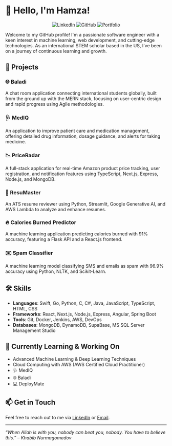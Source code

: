 # 👋 Hello, I'm Hamza!

<div align="center">

[![LinkedIn](https://img.shields.io/badge/LinkedIn-0077B5?style=for-the-badge&logo=linkedin&logoColor=white)](https://www.linkedin.com/in/hamza-al-kurdi/)
[![GitHub](https://img.shields.io/badge/GitHub-181717?style=for-the-badge&logo=github&logoColor=white)](https://github.com/hkurdi)
[![Portfolio](https://img.shields.io/badge/Portfolio-3B3B3B?style=for-the-badge&logo=html5&logoColor=white)](https://whoishlk.dev/)

</div>

Welcome to my GitHub profile! I'm a passionate software engineer with a keen interest in machine learning, web development, and cutting-edge technologies. As an international STEM scholar based in the US, I've been on a journey of continuous learning and growth.

## 🚀 Projects

### 🌐 Baladi
A chat room application connecting international students globally, built from the ground up with the MERN stack, focusing on user-centric design and rapid progress using Agile methodologies.

### 🩺 MedIQ
An application to improve patient care and medication management, offering detailed drug information, dosage guidance, and alerts for taking medicine.

### 📉 PriceRadar
A full-stack application for real-time Amazon product price tracking, user registration, and notification features using TypeScript, Next.js, Express, Node.js, and MongoDB.

### 📝 ResuMaster
An ATS resume reviewer using Python, Streamlit, Google Generative AI, and AWS Lambda to analyze and enhance resumes.

### 🔥 Calories Burned Predictor
A machine learning application predicting calories burned with 91% accuracy, featuring a Flask API and a React.js frontend.

### ✉️ Spam Classifier
A machine learning model classifying SMS and emails as spam with 96.9% accuracy using Python, NLTK, and Scikit-Learn.

## 🛠️ Skills

- **Languages**: Swift, Go, Python, C, C#, Java, JavaScript, TypeScript, HTML, CSS
- **Frameworks**: React, Next.js, Node.js, Express, Angular, Spring Boot
- **Tools**: Git, Docker, Jenkins, AWS, DevOps
- **Databases**: MongoDB, DynamoDB, SupaBase, MS SQL Server Management Studio


## 🌱 Currently Learning & Working On

- Advanced Machine Learning & Deep Learning Techniques
- Cloud Computing with AWS (AWS Certified Cloud Practitioner)
- 🩺 MedIQ
- 🌐 Baladi
- 💻 DeployMate

## 📫 Get in Touch

Feel free to reach out to me via [LinkedIn](https://www.linkedin.com/in/hamza-al-kurdi/) or [Email](mailto:hamzakurdi5@gmail.com).

---

_“When Allah is with you, nobody can beat you, nobody. You have to believe this.” – Khabib Nurmagomedov_
